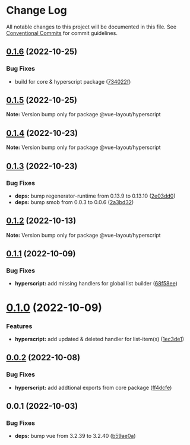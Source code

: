 # Change Log

All notable changes to this project will be documented in this file.
See [Conventional Commits](https://conventionalcommits.org) for commit guidelines.

## [0.1.6](https://github.com/tada5hi/vue-layout/compare/@vue-layout/hyperscript@0.1.5...@vue-layout/hyperscript@0.1.6) (2022-10-25)


### Bug Fixes

* build for core & hyperscript package ([734022f](https://github.com/tada5hi/vue-layout/commit/734022fb19bbdd2663d02252ef5699014a1d4558))





## [0.1.5](https://github.com/tada5hi/vue-layout/compare/@vue-layout/hyperscript@0.1.4...@vue-layout/hyperscript@0.1.5) (2022-10-25)

**Note:** Version bump only for package @vue-layout/hyperscript





## [0.1.4](https://github.com/tada5hi/vue-layout/compare/@vue-layout/hyperscript@0.1.3...@vue-layout/hyperscript@0.1.4) (2022-10-23)

**Note:** Version bump only for package @vue-layout/hyperscript





## [0.1.3](https://github.com/tada5hi/vue-layout/compare/@vue-layout/hyperscript@0.1.2...@vue-layout/hyperscript@0.1.3) (2022-10-23)


### Bug Fixes

* **deps:** bump regenerator-runtime from 0.13.9 to 0.13.10 ([2e03dd0](https://github.com/tada5hi/vue-layout/commit/2e03dd0c5b34a6fbc38c500a21406b92f89f0eb9))
* **deps:** bump smob from 0.0.3 to 0.0.6 ([2a3bd32](https://github.com/tada5hi/vue-layout/commit/2a3bd3297dd915f5e9989728815bf960c383ea96))





## [0.1.2](https://github.com/tada5hi/vue-layout/compare/@vue-layout/hyperscript@0.1.1...@vue-layout/hyperscript@0.1.2) (2022-10-13)

**Note:** Version bump only for package @vue-layout/hyperscript





## [0.1.1](https://github.com/tada5hi/vue-layout/compare/@vue-layout/hyperscript@0.1.0...@vue-layout/hyperscript@0.1.1) (2022-10-09)


### Bug Fixes

* **hyperscript:** add missing handlers for global list builder ([68f58ee](https://github.com/tada5hi/vue-layout/commit/68f58ee25ca723d5dc87eca0cd53cf00e8d847d5))





# [0.1.0](https://github.com/tada5hi/vue-layout/compare/@vue-layout/hyperscript@0.0.2...@vue-layout/hyperscript@0.1.0) (2022-10-09)


### Features

* **hyperscript:** add updated & deleted handler for list-item(s) ([1ec3de1](https://github.com/tada5hi/vue-layout/commit/1ec3de16ca5799783c21cb0949b3be32ed786db3))





## [0.0.2](https://github.com/tada5hi/vue-layout/compare/@vue-layout/hyperscript@0.0.1...@vue-layout/hyperscript@0.0.2) (2022-10-08)


### Bug Fixes

* **hyperscript:** add addtional exports from core package ([ff4dcfe](https://github.com/tada5hi/vue-layout/commit/ff4dcfe94eb2bf9c6a5626cd066e4e2368056525))





## 0.0.1 (2022-10-03)


### Bug Fixes

* **deps:** bump vue from 3.2.39 to 3.2.40 ([b59ae0a](https://github.com/tada5hi/vue-layout/commit/b59ae0ae2f9e4366caef983bf2109f2ff0210de6))
